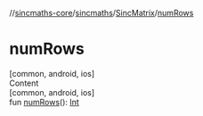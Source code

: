 //[sincmaths-core](../../../index.md)/[sincmaths](../index.md)/[SincMatrix](index.md)/[numRows](num-rows.md)



# numRows  
[common, android, ios]  
Content  
[common, android, ios]  
fun [numRows](num-rows.md)(): [Int](https://kotlinlang.org/api/latest/jvm/stdlib/kotlin/-int/index.html)  



